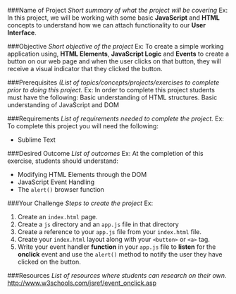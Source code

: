 ###Name of Project
*Short summary of what the project will be covering*
Ex:
In this project, we will be working with some basic **JavaScript** and **HTML** concepts to understand how we can attach functionality to our **User Interface**.

###Objective
*Short objective of the project*
Ex:
To create a simple working application using, **HTML Elements**, **JavaScript Logic** and **Events** to create a button on our web page and when the user clicks on that button, they will receive a visual indicator that they clicked the button.


###Prerequisites 
*(List of topics/concepts/projects/exercises to complete prior to doing this project.*
Ex:
In order to complete this project students must have the following:
Basic understanding of HTML structures. 
Basic understanding of JavaScript and DOM

###Requirements
*List of requirements needed to complete the project.*
Ex:
To complete this project you will need the following:
- Sublime Text

###Desired Outcome
*List of outcomes*
Ex:
At the completion of this exercise, students should understand:
- Modifying HTML Elements through the DOM
- JavaScript Event Handling
- The `alert()` browser function

###Your Challenge
*Steps to create the project*
Ex:
1. Create an `index.html` page.
2. Create a `js` directory and an `app.js` file in that directory
3. Create  a reference to your `app.js` file from your `index.html` file.
4. Create your `index.html` layout along with your `<button>` or `<a>` tag.
5. Write your event handler **function** in your `app.js` file to __listen__ for the **onclick** event and use the `alert()` method to notify the user they have clicked on the button.

###Resources
*List of resources where students can research on their own.*
http://www.w3schools.com/jsref/event_onclick.asp

